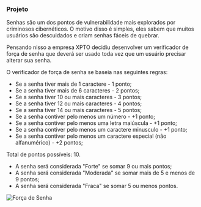 ### Projeto

Senhas são um dos pontos de vulnerabilidade mais explorados por criminosos cibernéticos. O motivo disso é simples, eles sabem que muitos usuários são descuidados e criam senhas fáceis de quebrar.

Pensando nisso a empresa XPTO decidiu desenvolver um verificador de força de senha que deverá ser usado toda vez que um usuário precisar alterar sua senha.

O verificador de força de senha se baseia nas seguintes regras:
- Se a senha tiver mais de 1 caractere - 1 ponto;
- Se a senha tiver mais de 6 caracteres - 2 pontos;
- Se a senha tiver 10 ou mais caracteres - 3 pontos;
- Se a senha tiver 12 ou mais caracteres - 4 pontos;
- Se a senha tiver 14 ou mais caracteres - 5 pontos;
- Se a senha contiver pelo menos um número - +1 ponto;
- Se a senha contiver pelo menos uma letra maiúscula - +1 ponto;
- Se a senha contiver pelo menos um caractere minusculo - +1 ponto;
- Se a senha contiver pelo menos um caractere especial (não alfanumérico) - +2 pontos;

Total de pontos possíveis: 10.

- A senha será considerada "Forte" se somar 9 ou mais pontos;
- A senha será considerada "Moderada" se somar mais de 5 e menos de 9 pontos;
- A senha será considerada "Fraca" se somar 5 ou menos pontos.

![Força de Senha](src/IMG/d18932db-c62f-499d-9277-e171a21209e5.gif)
